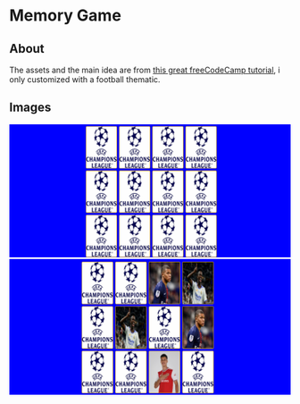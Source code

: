# Memory Game


## About <a name = "about"></a>

The assets and the main idea are from [this great freeCodeCamp tutorial](https://www.youtube.com/watch?v=ZniVgo8U7ek), i only customized with a football thematic.

## Images

<img src= "./images/memorygame1.png" />

<img src = "./images/memorygame2.png" />
